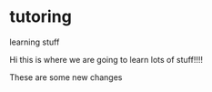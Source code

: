 # tutoring
learning stuff


Hi this is where we are going to learn lots of stuff!!!!


These are some new changes
